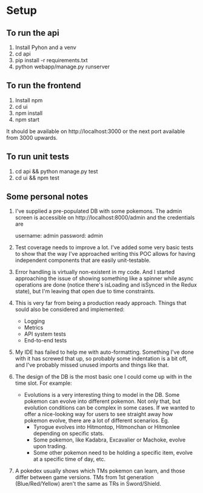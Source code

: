 Setup
=====

To run the api
--------------
1. Install Pyhon and a venv
2. cd api
3. pip install -r requirements.txt
4. python webapp/manage.py runserver


To run the frontend
-------------------
1. Install npm
2. cd ui
3. npm install
4. npm start

It should be available on http://localhost:3000 or the next port
available from 3000 upwards.


To run unit tests
-----------------
1. cd api && python manage.py test
2. cd ui && npm test


Some personal notes
-------------------
1. I've supplied a pre-populated DB with some pokemons. The admin screen
is accessible on http://localhost:8000/admin and the credentials are
   

    username: admin
    password: admin


2. Test coverage needs to improve a lot. I've added some very basic tests
to show that the way I've approached writing this POC allows for having
independent components that are easily unit-testable.
   
3. Error handling is virtually non-existent in my code. And I started
approaching the issue of showing something like a spinner while async
operations are done (notice there's isLoading and isSynced in the Redux
state), but I'm leaving that open due to time constraints.
  
4. This is very far from being a production ready approach. Things that
sould also be considered and implemented:
   - Logging
   - Metrics
   - API system tests
   - End-to-end tests

5. My IDE has failed to help me with auto-formatting. Something I've done
with it has screwed that up, so probably some indentation is a bit off,
and I've probably missed unused imports and things like that.

6. The design of the DB is the most basic one I could come up with in the
time slot. For example:
   - Evolutions is a very interesting thing to model in the DB. Some pokemon
     can evolve into different pokemon. Not only that, but evolution
     conditions can be complex in some cases. If we wanted to offer a
     nice-looking way for users to see straight away how pokemon evolve,
     there are a lot of different scenarios. Eg.
     - Tyrogue evolves into Hitmontop, Hitmonchan or Hitmonlee depending
     on specific stats.
     - Some pokemon, like Kadabra, Excavalier or Machoke, evolve upon
     trading.
     - Some other pokemon need to be holding a specific item, evolve at
     a specific time of day, etc.
       
7. A pokedex usually shows which TMs pokemon can learn, and those differ
between game versions. TMs from 1st generation (Blue/Red/Yellow) aren't
the same as TRs in Sword/Shield.
